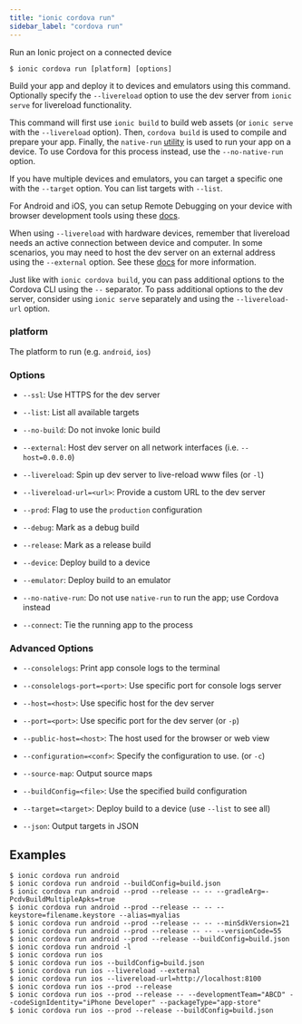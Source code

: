 ```yaml
---
title: "ionic cordova run"
sidebar_label: "cordova run"
---
```





Run an Ionic project on a connected device

```shell
$ ionic cordova run [platform] [options]
```

Build your app and deploy it to devices and emulators using this command. Optionally specify the `--livereload` option to use the dev server from `ionic serve` for livereload functionality.

This command will first use `ionic build` to build web assets (or `ionic serve` with the `--livereload` option). Then, `cordova build` is used to compile and prepare your app. Finally, the `native-run` [utility](https://github.com/ionic-team/native-run) is used to run your app on a device. To use Cordova for this process instead, use the `--no-native-run` option.

If you have multiple devices and emulators, you can target a specific one with the `--target` option. You can list targets with `--list`.

For Android and iOS, you can setup Remote Debugging on your device with browser development tools using these [docs](https://ionicframework.com/docs/developer-resources/developer-tips).

When using `--livereload` with hardware devices, remember that livereload needs an active connection between device and computer. In some scenarios, you may need to host the dev server on an external address using the `--external` option. See these [docs](https://ionicframework.com/docs/cli/livereload) for more information.

Just like with `ionic cordova build`, you can pass additional options to the Cordova CLI using the `--` separator. To pass additional options to the dev server, consider using `ionic serve` separately and using the `--livereload-url` option.

### platform
The platform to run (e.g. `android`, `ios`)




### Options

 - `--ssl`: Use HTTPS for the dev server 
      
 - `--list`: List all available targets 
      
 - `--no-build`: Do not invoke Ionic build 
      
 - `--external`: Host dev server on all network interfaces (i.e. `--host=0.0.0.0`) 
      
 - `--livereload`: Spin up dev server to live-reload www files (or `-l`)
      
 - `--livereload-url=<url>`: Provide a custom URL to the dev server 
      
 - `--prod`: Flag to use the `production` configuration 
      
 - `--debug`: Mark as a debug build 
      
 - `--release`: Mark as a release build 
      
 - `--device`: Deploy build to a device 
      
 - `--emulator`: Deploy build to an emulator 
      
 - `--no-native-run`: Do not use `native-run` to run the app; use Cordova instead 
      
 - `--connect`: Tie the running app to the process 
      


### Advanced Options

 - `--consolelogs`: Print app console logs to the terminal 
      
 - `--consolelogs-port=<port>`: Use specific port for console logs server 
      
 - `--host=<host>`: Use specific host for the dev server 
      
 - `--port=<port>`: Use specific port for the dev server (or `-p`)
      
 - `--public-host=<host>`: The host used for the browser or web view 
      
 - `--configuration=<conf>`: Specify the configuration to use. (or `-c`)
      
 - `--source-map`: Output source maps 
      
 - `--buildConfig=<file>`: Use the specified build configuration 
      
 - `--target=<target>`: Deploy build to a device (use `--list` to see all) 
      
 - `--json`: Output targets in JSON 
      

## Examples

```shell
$ ionic cordova run android
$ ionic cordova run android --buildConfig=build.json
$ ionic cordova run android --prod --release -- -- --gradleArg=-PcdvBuildMultipleApks=true
$ ionic cordova run android --prod --release -- -- --keystore=filename.keystore --alias=myalias
$ ionic cordova run android --prod --release -- -- --minSdkVersion=21
$ ionic cordova run android --prod --release -- -- --versionCode=55
$ ionic cordova run android --prod --release --buildConfig=build.json
$ ionic cordova run android -l
$ ionic cordova run ios
$ ionic cordova run ios --buildConfig=build.json
$ ionic cordova run ios --livereload --external
$ ionic cordova run ios --livereload-url=http://localhost:8100
$ ionic cordova run ios --prod --release
$ ionic cordova run ios --prod --release -- --developmentTeam="ABCD" --codeSignIdentity="iPhone Developer" --packageType="app-store"
$ ionic cordova run ios --prod --release --buildConfig=build.json
```

